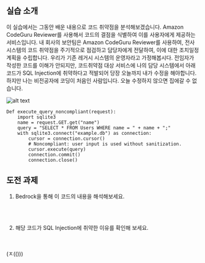 ## 실습 소개
이 실습에서는 그동안 배운 내용으로 코드 취약점을 분석해보겠습니다.
Amazon CodeGuru Reviewer를 사용해서 코드의 결점을 식별하여 이를 사용자에게 제공하는 서비스입니다. 내 회사의 보안팀은 Amazon CodeGuru Reviewer를 사용하여, 전사 시스템의 코드 취약점을 주기적으로 점검하고 담당자에게 전달하여, 이에 대한 조치일정 계획을 수립합니다. 우리가 기존 레거시 시스템의 운영자라고 가정해봅시다. 전임자가 작성한 코드를 이해가 안되지만, 코드취약점 대상 서비스에 나의 담당 시스템에서 아래 코드가 SQL Injection에 취약하다고 적발되어 당장 오늘까지 내가 수정을 해야합니다. 하지만 나는 비전공자에 코딩이 처음인 사람입니다. 오늘 수정하지 않으면 집에갈 수 없습니다.



![alt text](images/Screenshot-2023-10-05-at-2.20.12-PM.png)



```
Def execute_query_noncompliant(request):
    import sqlite3
    name = request.GET.get("name")
    query = "SELECT * FROM Users WHERE name = " + name + ";"
    with sqlite3.connect("example.db") as connection:
        cursor = connection.cursor()
        # Noncompliant: user input is used without sanitization.
        cursor.execute(query)
        connection.commit()
        connection.close()
```

## 도전 과제

1) Bedrock을 통해 이 코드의 내용을 해석해보세요. 
<br/>
<br/>

2) 해당 코드가 SQL Injection에  취약한 이유를 확인해 보세요.
<br/>
<br/>
(ㅈ(()))
